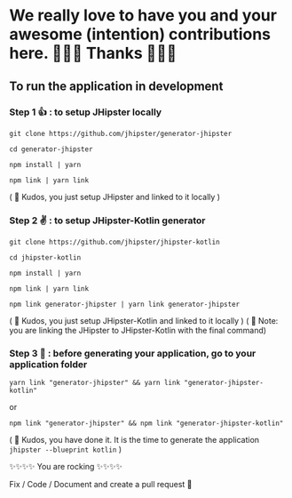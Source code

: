 # We really love to have you and your awesome (intention) contributions here. 🎉🎉🎉 Thanks 🎉🎉🎉

## To run the application in development

### Step 1 👍 : to setup JHipster locally

`git clone https://github.com/jhipster/generator-jhipster`

`cd generator-jhipster`

`npm install | yarn`

`npm link | yarn link`

( 🏁 Kudos, you just setup JHipster and linked to it locally )

### Step 2 ✌️ : to setup JHipster-Kotlin generator

`git clone https://github.com/jhipster/jhipster-kotlin`

`cd jhipster-kotlin`

`npm install | yarn`

`npm link | yarn link`

`npm link generator-jhipster | yarn link generator-jhipster`

( 🏁 Kudos, you just setup JHipster-Kotlin and linked to it locally )
( 📝 Note: you are linking the JHipster to JHipster-Kotlin with the final command)

### Step 3 🤟 : before generating your application, go to your application folder

`yarn link "generator-jhipster" && yarn link "generator-jhipster-kotlin"`

or

`npm link "generator-jhipster" && npm link "generator-jhipster-kotlin"`

( 🏁 Kudos, you have done it. It is the time to generate the application `jhipster --blueprint kotlin` )

✨✨✨✨ You are rocking ✨✨✨✨

Fix / Code / Document and create a pull request 💯
